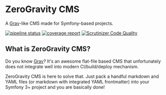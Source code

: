 ZeroGravity CMS
===============

A [Grav](https://getgrav.org/)-like CMS made for Symfony-based projects.

[![pipeline status](https://gitlab.com/zero-gravity/zero-gravity-cms/badges/main/pipeline.svg)](https://gitlab.com/zero-gravity/zero-gravity-cms/commits/main)
[![coverage report](https://gitlab.com/zero-gravity/zero-gravity-cms/badges/main/coverage.svg)](https://gitlab.com/zero-gravity/zero-gravity-cms/commits/main)
[![Scrutinizer Code Quality](https://scrutinizer-ci.com/g/zero-gravity-cms/zero-gravity-cms/badges/quality-score.png?b=main)](https://scrutinizer-ci.com/g/zero-gravity-cms/zero-gravity-cms/?branch=main)

What is ZeroGravity CMS?
------------------------

Do you know [Grav](https://getgrav.org/)? It's an awesome flat-file based CMS that
unfortunately does not integrate well into modern CI/build/deploy mechanism.

ZeroGravity CMS is here to solve that. Just pack a handful markdown and YAML files
(or markdown with integrated YAML frontmatter) into your Symfony 3+ project and you
are basically done!
